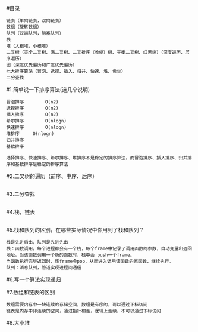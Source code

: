 #目录
```
链表（单向链表，双向链表）
数组（旋转数组）
队列（双端队列，阻塞队列）
栈
堆（大根堆，小根堆）
二叉树（完全二叉树、满二叉树、二叉排序（收缩）树、平衡二叉树、红黑树）（深度遍历、层序遍历）
图（深度优先遍历和广度优先遍历）
七大排序算法（冒泡、选择、插入、归并、快速、堆、希尔）
二分查找
```


#1.简单说一下排序算法(选几个说明) 
```
冒泡排序		O(n2)		
选择排序		O(n2)
插入排序		O(n2)
希尔排序		O(nlogn)
快速排序		O(nlogn)
堆排序		O(nlogn)
归并排序		
基数排序		

选择排序、快速排序、希尔排序、堆排序不是稳定的排序算法，而冒泡排序、插入排序、归并排序和基数排序是稳定的排序算法

```



#2.二叉树的遍历（前序、中序、后序）
```

```

#3.二分查找
```

```

#4.栈，链表
```

```

#5.栈和队列的区别，在哪些实际情况中你用到了栈和队列？
```
栈是先进后出，队列是先进先出
栈：函数调用。每个进程都会有一个栈，每个frame中记录了调用函数的参数，自动变量和返回地址。当该函数调用一个新的函数时，栈中会 push一个frame。
当函数执行完毕返回时，该frame会pop，从而进入调用该函数的原函数，继续执行。
队列：消息队列，管道实现进程间通信
```

#6.写一个算法实现递归

#7.数组和链表的区别
```
数组需要内存中一块连续的存储空间，数组是有序的，可以通过下标访问
链表是内存中非连续的空间，通过指针相连，逻辑上连续，不可以通过下标访问
```

#8.大小堆

